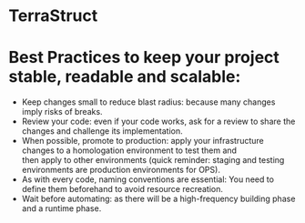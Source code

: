  # TerraStruct

 # Best Practices to keep your project stable, readable and scalable:

- Keep changes small to reduce blast radius: because many changes imply risks of breaks.
- Review your code: even if your code works, ask for a review to share the changes and challenge its implementation.
- When possible, promote to production: apply your infrastructure changes to a homologation environment to test them and   
  then apply to other environments (quick reminder: staging and testing environments are production environments for OPS).
- As with every code, naming conventions are essential: You need to define them beforehand to avoid resource recreation.
- Wait before automating: as there will be a high-frequency building phase and a runtime phase.
